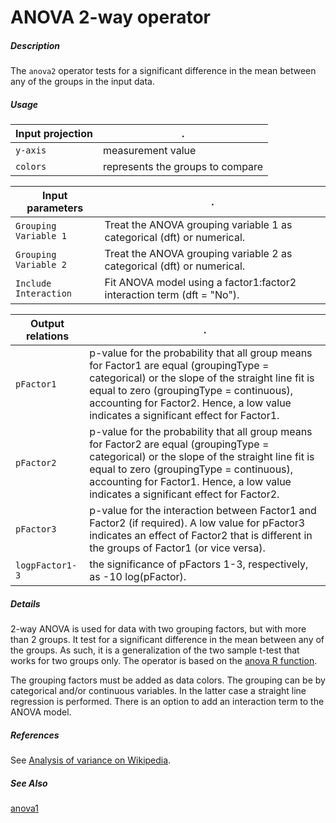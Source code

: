 # ANOVA 2-way operator

##### Description

The `anova2` operator tests for a significant difference in the mean between any of the groups in the input data.

##### Usage

Input projection|.
---|---
`y-axis` | measurement value
`colors` | represents the groups to compare

Input parameters|.
---|---
`Grouping Variable 1` | Treat the ANOVA grouping variable 1 as categorical (dft) or numerical.
`Grouping Variable 2` | Treat the ANOVA grouping variable 2 as categorical (dft) or numerical.
`Include Interaction` | Fit ANOVA model using a factor1:factor2 interaction term (dft = "No").

Output relations|.
---|---
`pFactor1`          | p-value for the probability that all group means for Factor1 are equal (groupingType = categorical) or the slope of the straight line fit is equal to zero (groupingType = continuous), accounting for Factor2. Hence, a low value indicates a significant effect for Factor1.
`pFactor2`          | p-value for the probability that all group means for Factor2 are equal (groupingType = categorical) or the slope of the straight line fit is equal to zero (groupingType = continuous), accounting for Factor1. Hence, a low value indicates a significant effect for Factor2.
`pFactor3`          |  p-value for the interaction between Factor1 and Factor2 (if required). A low value for pFactor3 indicates an effect of Factor2 that is different in the groups of Factor1 (or vice versa).
`logpFactor1-3`     | the significance of pFactors 1-3, respectively, as -10 log(pFactor).

##### Details

2-way ANOVA is used for data with two grouping factors, but with more than 2 groups. It test for a significant difference in the mean between any of the groups. As such, it is a generalization of the two sample t-test that works for two groups only. The operator is based on the [anova R function](https://www.rdocumentation.org/packages/stats/versions/3.6.2/topics/anova).

The grouping factors must be added as data colors. The grouping can be by categorical and/or continuous variables. In the latter case a straight line regression is performed.
There is an option to add an interaction term to the ANOVA model.

##### References

See [Analysis of variance on Wikipedia](https://en.wikipedia.org/wiki/Analysis_of_variance).

##### See Also

[anova1](https://github.com/tercen/anova1_operator)